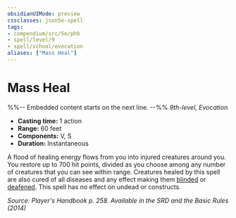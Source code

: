 ```yaml
---
obsidianUIMode: preview
cssclasses: json5e-spell
tags:
- compendium/src/5e/phb
- spell/level/9
- spell/school/evocation
aliases: ["Mass Heal"]
---
```

# Mass Heal
%%-- Embedded content starts on the next line. --%%
*9th-level, Evocation*  

- **Casting time:** 1 action
- **Range:** 60 feet
- **Components:** V, S
- **Duration:** Instantaneous

A flood of healing energy flows from you into injured creatures around you. You restore up to 700 hit points, divided as you choose among any number of creatures that you can see within range. Creatures healed by this spell are also cured of all diseases and any effect making them [blinded](2-Mechanics/CLI/rules/conditions.md#Blinded) or [deafened](2-Mechanics/CLI/rules/conditions.md#Deafened). This spell has no effect on undead or constructs.

*Source: Player's Handbook p. 258. Available in the <span title='Systems Reference Document (5.1)'>SRD</span> and the Basic Rules (2014)*